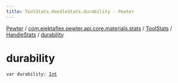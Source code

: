 ```yaml
---
title: ToolStats.HandleStats.durability - Pewter
---
```


[Pewter](../../../index.html) / [com.ejektaflex.pewter.api.core.materials.stats](../../index.html) / [ToolStats](../index.html) / [HandleStats](index.html) / [durability](./durability.html)

# durability

`var durability: `[`Int`](https://kotlinlang.org/api/latest/jvm/stdlib/kotlin/-int/index.html)